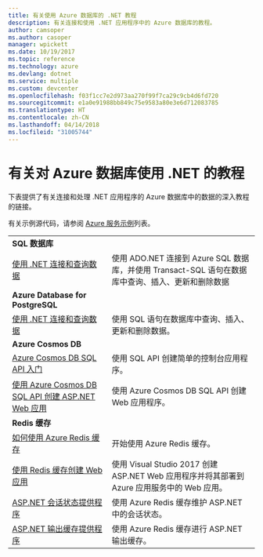 ```yaml
---
title: 有关使用 Azure 数据库的 .NET 教程
description: 有关连接和使用 .NET 应用程序中的 Azure 数据库的教程。
author: camsoper
ms.author: casoper
manager: wpickett
ms.date: 10/19/2017
ms.topic: reference
ms.technology: azure
ms.devlang: dotnet
ms.service: multiple
ms.custom: devcenter
ms.openlocfilehash: f03f1cc7e2d973aa270f99f7ca29c9cb4d6fd720
ms.sourcegitcommit: e1a0e91988bb849c75e9583a80e3e6d712083785
ms.translationtype: HT
ms.contentlocale: zh-CN
ms.lasthandoff: 04/14/2018
ms.locfileid: "31005744"
---
```

# <a name="tutorials-for-using-net-with-azure-databases"></a>有关对 Azure 数据库使用 .NET 的教程

下表提供了有关连接和处理 .NET 应用程序的 Azure 数据库中的数据的深入教程的链接。

有关示例源代码，请参阅 [Azure 服务示例](https://azure.microsoft.com/resources/samples/?platform=dotnet)列表。

| | |
|---|---|
| **SQL 数据库** ||
| [使用 .NET 连接和查询数据][1] | 使用 ADO.NET 连接到 Azure SQL 数据库，并使用 Transact-SQL 语句在数据库中查询、插入、更新和删除数据 | 
| **Azure Database for PostgreSQL** ||
| [使用 .NET 连接和查询数据][2] | 使用 SQL 语句在数据库中查询、插入、更新和删除数据。 | 
| **Azure Cosmos DB** ||
| [Azure Cosmos DB SQL API 入门][4] | 使用 SQL API 创建简单的控制台应用程序。 | 
| [使用 Azure Cosmos DB SQL API 创建 ASP.NET Web 应用][3] | 使用 Azure Cosmos DB SQL API 创建 Web 应用程序。 | 
| **Redis 缓存** | |
| [如何使用 Azure Redis 缓存][6] | 开始使用 Azure Redis 缓存。 |
| [使用 Redis 缓存创建 Web 应用][5] | 使用 Visual Studio 2017 创建 ASP.NET Web 应用程序并将其部署到 Azure 应用服务中的 Web 应用。  | 
| [ASP.NET 会话状态提供程序][7] | 使用 Azure Redis 缓存维护 ASP.NET 中的会话状态。  | 
| [ASP.NET 输出缓存提供程序][8] | 使用 Azure Redis 缓存进行 ASP.NET 输出缓存。  | 
 

[1]: /azure/sql-database/sql-database-connect-query-dotnet
[2]: /azure/postgresql/connect-csharp
[3]: /azure/cosmos-db/sql-api-dotnet-application
[4]: /azure/cosmos-db/sql-api-get-started
[5]: /azure/redis-cache/cache-web-app-howto
[6]: /azure/redis-cache/cache-dotnet-how-to-use-azure-redis-cache
[7]: /azure/redis-cache/cache-aspnet-session-state-provider
[8]: /azure/redis-cache/cache-aspnet-output-cache-provider
